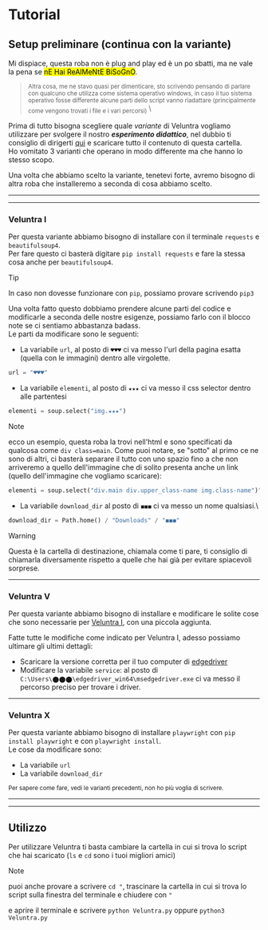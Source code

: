 # Tutorial
## Setup preliminare (continua con la variante)
Mi dispiace, questa roba non è plug and play ed è un po sbatti, ma ne vale la pena se <mark> nE Hai ReAlMeNtE BiSoGnO</mark>.
> <sub> Altra cosa, me ne stavo quasi per dimenticare, sto scrivendo pensando di parlare con qualcuno che utilizza come sistema operativo windows, in caso il tuo sistema operativo fosse differente alcune parti dello script vanno riadattare (principalmente come vengono trovati i file e i vari percorsi) </sub>\

Prima di tutto bisogna scegliere quale _variante_ di Veluntra vogliamo utilizzare per svolgere il nostro _***esperimento didattico***_, nel dubbio ti consiglio di dirigerti [qui](https://github.com/Dicast3/Veluntra/tree/main/Code) e scaricare tutto il contenuto di questa cartella.\
Ho vomitato 3 varianti che operano in modo differente ma che hanno lo stesso scopo.

Una volta che abbiamo scelto la variante, tenetevi forte, avremo bisogno di altra roba che installeremo a seconda di cosa abbiamo scelto.

---
---

### Veluntra I
Per questa variante abbiamo bisogno di installare con il terminale `requests` e `beautifulsoup4`.\
Per fare questo ci basterà digitare ```pip install requests``` e fare la stessa cosa anche per `beautifulsoup4`.
> [!TIP]
> In caso non dovesse funzionare con ```pip```, possiamo provare scrivendo ```pip3```

Una volta fatto questo dobbiamo prendere alcune parti del codice e modificarle a seconda delle nostre esigenze, possiamo farlo con il blocco note se ci sentiamo abbastanza badass.\
Le parti da modificare sono le seguenti:
* La variabile `url`, al posto di `♥♥♥` ci va messo l'url della pagina esatta (quella con le immagini) dentro alle virgolette.

```python
url = "♥♥♥"
```

* La variabile `elementi`, al posto di `★★★` ci va messo il css selector dentro alle partentesi

```python
elementi = soup.select("img.★★★")
```

> [!NOTE]
> ecco un esempio, questa roba la trovi nell'html e sono specificati da qualcosa come `div class=main`. Come puoi notare, se "sotto" al primo ce ne sono di altri, ci basterà separare il tutto con uno spazio fino a che non arriveremo a quello dell'immagine che di solito presenta anche un link (quello dell'immagine che vogliamo scaricare):

```python
elementi = soup.select("div.main div.upper_class-name img.class-name")")
```

* La variabile `download_dir` al posto di `◼◼◼` ci va messo un nome qualsiasi.\

```python
download_dir = Path.home() / "Downloads" / "◼◼◼"
```

> [!WARNING]  
> Questa è la cartella di destinazione, chiamala come ti pare, ti consiglio di chiamarla diversamente rispetto a quelle che hai già per evitare spiacevoli sorprese.

---

### Veluntra V
Per questa variante abbiamo bisogno di installare e modificare le solite cose che sono necessarie per [Veluntra I](https://github.com/Dicast3/Veluntra/blob/main/README-ita.md#veluntra-i), con una piccola aggiunta.

Fatte tutte le modifiche come indicato per Veluntra I, adesso possiamo ultimare gli ultimi dettagli:
* Scaricare la versione corretta per il tuo computer di [edgedriver](https://developer.microsoft.com/en-us/microsoft-edge/tools/webdriver/?form=MA13LH)
* Modificare la variabile `service`: al posto di `C:\Users\⬤⬤⬤\edgedriver_win64\msedgedriver.exe` ci va messo il percorso preciso per trovare i driver.

---

### Veluntra X
Per questa variante abbiamo bisogno di installare `playwright` con `pip install playwright` e con `playwright install`.\
Le cose da modificare sono:
* La variabile `url`
* La variabile `download_dir`


<sub> Per sapere come fare, vedi le varianti precedenti, non ho più voglia di scrivere. </sub>

---
---

## Utilizzo
Per utilizzare Veluntra ti basta cambiare la cartella in cui si trova lo script che hai scaricato (`ls` e `cd` sono i tuoi migliori amici)
> [!NOTE]
> puoi anche provare a scrivere `cd "`, trascinare la cartella in cui si trova lo script sulla finestra del terminale e chiudere con `"`

e aprire il terminale e scrivere `python Veluntra.py` oppure `python3 Veluntra.py`

